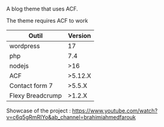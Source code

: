 A blog theme that uses ACF.

The theme requires ACF to work

Outil               | Version
--------------------|--------
wordpress           | 17
php                 | 7.4
nodejs              | >16
ACF                 | >5.12.X
Contact form 7      | >5.5.X
Flexy Breadcrump    | >1.2.X


Showcase of the project : https://www.youtube.com/watch?v=c6q5gRmRIYo&ab_channel=brahimiahmedfarouk
